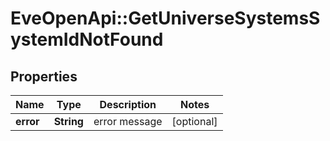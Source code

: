 # EveOpenApi::GetUniverseSystemsSystemIdNotFound

## Properties
Name | Type | Description | Notes
------------ | ------------- | ------------- | -------------
**error** | **String** | error message | [optional] 


